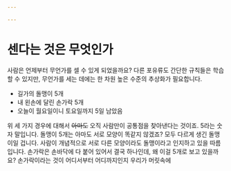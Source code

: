 ```yaml
---

---
```


# 센다는 것은 무엇인가

사람은 언제부터 무언가를 셀 수 있게 되었을까요? 다른 포유류도 간단한 규칙들은 학습할 수 있지만, 무언가를 세는 데에는 한 차원 높은 수준의 추상화가 필요합니다. 

- 길가의 돌맹이 5개
- 내 왼손에 달린 손가락 5개
- 오늘이 월요일이니 토요일까지 5일 남았음

위 세 가지 경우에 대해서 ~~아마도~~ 오직 사람만이 공통점을 찾아낸다는 것이죠. 5라는 숫자 말입니다. 돌맹이 5개는 아마도 서로 모양이 똑같지 않겠죠? 모두 다르게 생긴 돌맹이일 겁니다. 사람이 개념적으로 서로 다른 모양이라도 돌맹이라고 인지하고 있을 따름입니다. 손가락은 손바닥에 다 붙어 있어서 결국 하나인데, 왜 이걸 5개로 보고 있을까요? 손가락이라는 것이 어디서부터 어디까지인지 우리가 머릿속에 
<!--stackedit_data:
eyJoaXN0b3J5IjpbLTE4OTMxMjM3NjYsLTIwMzM4Njg0MDFdfQ
==
-->